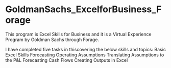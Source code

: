 # GoldmanSachs_ExcelforBusiness_Forage

This program is Excel Skills for Business and it is a Virtual Experience Program by Goldman Sachs through Forage.

I have completed five tasks in thiscovering the below skills and topics:
Basic Excel Skills
Forecasting Operating Assumptions
Translating Assumptions to the P&L
Forecasting Cash Flows
Creating Outputs in Excel 
